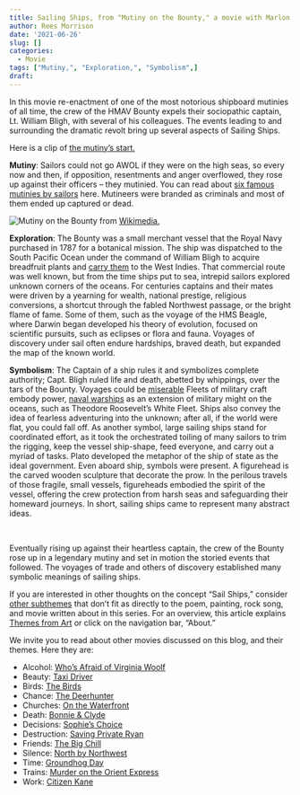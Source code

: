 ```yaml
---
title: Sailing Ships, from "Mutiny on the Bounty," a movie with Marlon Brando
author: Rees Morrison
date: '2021-06-26'
slug: []
categories:
  - Movie
tags: ["Mutiny,", "Exploration,", "Symbolism",]
draft:
---
```


In this movie re-enactment of one of the most notorious shipboard mutinies of all time, the crew of the HMAV Bounty expels their sociopathic captain, Lt. William Bligh, with several of his colleagues.  The events leading to and surrounding the dramatic revolt bring up several aspects of Sailing Ships.

<!--more-->

Here is a clip of [the mutiny’s start.]( https://www.youtube.com/watch?v=t0oqEjxOUww)

**Mutiny**:  Sailors could not go AWOL if they were on the high seas, so every now and then, if  opposition, resentments and anger overflowed, they rose up against their officers – they mutinied.  You can read about [six famous mutinies by sailors](https://www.history.com/news/6-famous-naval-mutinies) here.  Mutineers were branded as criminals and most of them ended up captured or dead.

![Mutiny on the Bounty](/media/SailsMutiny.jpg) from [Wikimedia.]( https://commons.wikimedia.org/wiki/File:The_Mutineers_turning_Lieut_Bligh_and_part_of_the_Officers_and_Crew_adrift_from_His_Majesty%27s_Ship_the_Bounty_(_29_April_1789)_RMG_S0713_(cropped).jpg)

**Exploration**:  The Bounty was a small merchant vessel that the Royal Navy purchased in 1787 for a botanical mission.  The ship was dispatched to the South Pacific Ocean under the command of William Bligh to acquire breadfruit plants and [carry them](Honfleur) to the West Indies.   That commercial route was well known, but from the time ships put to sea, intrepid sailors explored unknown corners of the oceans.  For centuries captains and their mates were driven by a yearning for wealth, national prestige, religious conversions, a shortcut through the fabled Northwest passage, or the bright flame of fame.  Some of them, such as the voyage of the HMS Beagle, where Darwin began developed his theory of evolution, focused on scientific pursuits, such as eclipses or flora and fauna.  Voyages of discovery under sail often endure hardships, braved death, but expanded the map of the known world.   

**Symbolism**:  The Captain of a ship rules it and symbolizes complete authority; Capt. Bligh ruled life and death, abetted by whippings, over the tars of the Bounty. Voyages could be [miserable](Sloop) Fleets of military craft embody power, [naval warships](Ironsides) as an extension of military might on the oceans, such as Theodore Roosevelt’s White Fleet.  Ships also convey the idea of fearless adventuring into the unknown; after all, if the world were flat, you could fall off. As another symbol, large sailing ships stand for coordinated effort, as it took the orchestrated toiling of many sailors to trim the rigging, keep the vessel ship-shape, feed everyone, and carry out a myriad of tasks.  Plato developed the metaphor of the ship of state as the ideal government.  Even aboard ship, symbols were present.  A figurehead is the carved wooden sculpture that decorate the prow.  In the perilous travels of those fragile, small vessels, figureheads embodied the spirit of the vessel, offering the crew protection from harsh seas and safeguarding their homeward journeys.   In short, sailing ships came to represent many abstract ideas.

&nbsp;

Eventually rising up against their heartless captain, the crew of the Bounty rose up in a legendary mutiny and set in motion the storied events that followed.  The voyages of trade and others of discovery established many symbolic meanings of sailing ships.

If you are interested in other thoughts on the concept “Sail Ships,” consider [other subthemes](Add) that don’t fit as directly to the poem, painting, rock song, and movie written about in this series.  For an overview, this article explains [Themes from Art](http://bit.ly/3sRXopI) or click on the navigation bar, “About.”

We invite you to read about other movies discussed on this blog, and their themes.  Here they are: 

* Alcohol: [Who’s Afraid of Virginia Woolf](https://themesfromart.com/post/2021-02-03-alcohol-woolf-nichols/alcoholwoolfnichols/)
* Beauty: [Taxi Driver](https://themesfromart.com/post/2021-04-21-beauty-taxi-driver-a-movie-with-robert-de-niro-and-cybill-shepherd/beautytaxi/)
* Birds: [The Birds](https://themesfromart.com/post/2021-06-07-birds-the-birds-a-movie-directed-by-alfred-hitchcock/birdsthebirds/)
* Chance: [The Deerhunter](https://themesfromart.com/post/2021-03-14-chancewinner/chancewinner/)
* Churches: [On the Waterfront](https://themesfromart.com/post/2021-05-21-churches-from-on-the-waterfront-a-movie-with-marlon-brando/churcheswaterfront/)
* Death: [Bonnie & Clyde](https://themesfromart.com/post/2021-05-03-death-from-bonnie-clyde-a-movie-starring-warren-beatty-and-faye-dunaway/deathbonnie/)
* Decisions: [Sophie’s Choice](https://themesfromart.com/post/2021-02-08-decisions-sophie-s-choice-with-meryl-streep/decisionssophies/)
* Destruction: [Saving Private Ryan](https://themesfromart.com/post/2021-02-18-destruction-saving-private-ryan-a-movie-by-steven-spielberg/destructionsaving/)
* Friends: [The Big Chill](https://themesfromart.com/post/2021-06-20-friends-the-big-chill-a-movied-directed-by-lawrence-kasdan/friendschill/)
* Silence: [North by Northwest](https://themesfromart.com/post/silencenorthwest/)
* Time: [Groundhog Day](https://themesfromart.com/post/2021-03-08-time-from-groundhog-day-starring-bill-murray/timegroundhog/)
* Trains: [Murder on the Orient Express](https://themesfromart.com/post/2021-05-10-trains-from-murder-on-the-orient-express-a-movie-directed-by-sidney-lumet/trainsorient/)   
* Work: [Citizen Kane](https://themesfromart.com/post/2021-02-26-workkane/workkane/)
